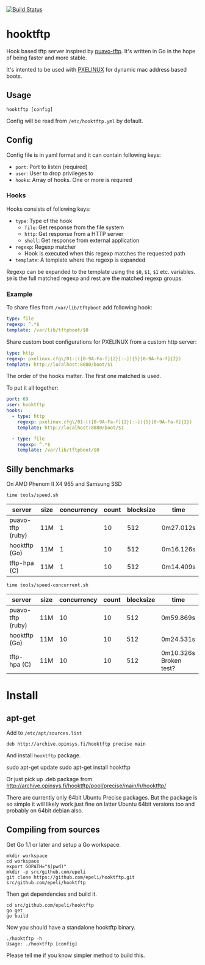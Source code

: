 [![Build Status](https://travis-ci.org/epeli/hooktftp.png?branch=master)](https://travis-ci.org/epeli/hooktftp)

# hooktftp

Hook based tftp server inspired by [puavo-tftp]. It's written in Go in the hope
of being faster and more stable.

It's intented to be used with [PXELINUX][] for dynamic mac address based boots.

## Usage

    hooktftp [config]

Config will be read from `/etc/hooktftp.yml` by default.

## Config

Config file is in yaml format and it can contain following keys:

  - `port`: Port to listen (required)
  - `user`: User to drop privileges to
  - `hooks`: Array of hooks. One or more is required

### Hooks

Hooks consists of following keys:

  - `type`: Type of the hook
    - `file`: Get response from the file system
    - `http`: Get response from a HTTP server
    - `shell`: Get response from external application
  - `regexp`: Regexp matcher
    - Hook is executed when this regexp matches the requested path
  - `template`: A template where the regexp is expanded

Regexp can be expanded to the template using the `$0`, `$1`, `$1` etc.
variables. `$0` is the full matched regexp and rest are the matched regexp
groups.

### Example

To share files from `/var/lib/tftpboot` add following hook:

```yaml
type: file
regexp: ^.*$
template: /var/lib/tftpboot/$0
```

Share custom boot configurations for PXELINUX from a custom http server:

```yaml
type: http
regexp: pxelinux.cfg\/01-(([0-9A-Fa-f]{2}[:-]){5}[0-9A-Fa-f]{2})
template: http://localhost:8080/boot/$1
```

The order of the hooks matter. The first one matched is used.

To put it all together:

```yaml
port: 69
user: hooktftp
hooks:
  - type: http
    regexp: pxelinux.cfg\/01-(([0-9A-Fa-f]{2}[:-]){5}[0-9A-Fa-f]{2})
    template: http://localhost:8080/boot/$1

  - type: file
    regexp: ^.*$
    template: /var/lib/tftpboot/$0
```

## Silly benchmarks

On AMD Phenom II X4 965 and Samsung SSD

    time tools/speed.sh

server            | size | concurrency | count | blocksize | time
----------------- |------|-------------|-------|---------- |-----
puavo-tftp (ruby) | 11M  | 1           | 10    | 512       | 0m27.012s
hooktftp   (Go)   | 11M  | 1           | 10    | 512       | 0m16.126s
tftp-hpa   (C)    | 11M  | 1           | 10    | 512       | 0m14.409s


    time tools/speed-concurrent.sh

server            | size | concurrency | count | blocksize | time
----------------- |------|-------------|-------|---------- |-----
puavo-tftp (ruby) | 11M  | 10          | 10    | 512       | 0m59.869s
hooktftp   (Go)   | 11M  | 10          | 10    | 512       | 0m24.531s
tftp-hpa   (C)    | 11M  | 10          | 10    | 512       | 0m10.326s Broken test?

# Install

## apt-get

Add to `/etc/apt/sources.list`

    deb http://archive.opinsys.fi/hooktftp precise main

And install `hooktftp` package.

  sudo apt-get update
  sudo apt-get install hooktftp

Or just pick up .deb package from <http://archive.opinsys.fi/hooktftp/pool/precise/main/h/hooktftp/>

There are currently only 64bit Ubuntu Precise packages. But the package is so
simple it will likely work just fine on latter Ubuntu 64bit versions too and
probably on 64bit debian also.

## Compiling from sources

Get Go 1.1 or later and setup a Go workspace.

    mkdir workspace
    cd workspace
    export GOPATH="$(pwd)"
    mkdir -p src/github.com/epeli
    git clone https://github.com/epeli/hooktftp.git src/github.com/epeli/hooktftp

Then get dependencies and build it.

    cd src/github.com/epeli/hooktftp
    go get
    go build

Now you should have a standalone hooktftp binary.

    ./hooktftp -h
    Usage: ./hooktftp [config]

Please tell me if you know simpler method to build this.

[puavo-tftp]: https://github.com/opinsys/puavo-tftp
[PXELINUX]: http://www.syslinux.org/wiki/index.php/PXELINUX
